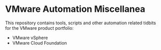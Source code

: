 # VMware Automation Miscellanea

This repository contains tools, scripts and other automation related tidbits for the VMware product portfolio:
* VMware vSphere
* VMware Cloud Foundation